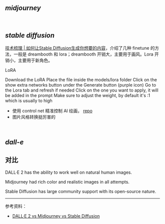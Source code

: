 
## _midjourney_


</br>

## _stable diffusion_


[技术梳理 | 如何让Stable Diffusion生成你想要的内容](https://zhuanlan.zhihu.com/p/612700702)，介绍了几种 finetune 的方法，一般是 dreambooth 和 lora；dreambooth 开销大，主要用于画风。Lora 开销小，主要用于新角色。


LoRA

Download the LoRA
Place the file inside the models/lora folder
Click on the show extra networks button under the Generate button (purple icon)
Go to the Lora tab and refresh if needed
Click on the one you want to apply, it will be added in the prompt
Make sure to adjust the weight, by default it's :1 which is usually to high



- 使用 control net 精准控制 AI 绘画， [repo](https://github.com/lllyasviel/ControlNet)
- 图片风格转换挺厉害的


</br>

## _dall-e_


## 对比

DALL·E 2 has the ability to work well on natural human images.

Midjourney had rich color and realistic images in all attempts.

Stable Diffusion has large community support with its open-source nature.


-----------

参考资料：
- [DALL·E 2 vs Midjourney vs Stable Diffusion](https://medium.com/mlearning-ai/dall-e-2-vs-midjourney-vs-stable-diffusion-8eb9eb7d20be)

